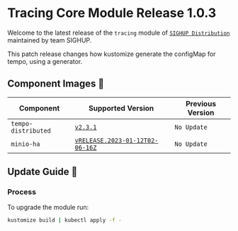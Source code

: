 # Tracing Core Module Release 1.0.3

Welcome to the latest release of the `tracing` module of [`SIGHUP Distribution`](https://github.com/sighupio/fury-distribution) maintained by team SIGHUP.

This patch release changes how kustomize generate the configMap for tempo, using a generator.

## Component Images 🚢

| Component           | Supported Version                                                                                   | Previous Version |
| ------------------- | --------------------------------------------------------------------------------------------------- | ---------------- |
| `tempo-distributed` | [`v2.3.1`](https://github.com/grafana/tempo/releases/tag/v2.3.1)                                    | `No Update`      |
| `minio-ha`          | [`vRELEASE.2023-01-12T02-06-16Z`](https://github.com/minio/minio/tree/RELEASE.2023-01-12T02-06-16Z) | `No Update`      |

## Update Guide 🦮

### Process

To upgrade the module run:

```bash
kustomize build | kubectl apply -f -
```

